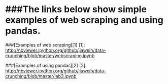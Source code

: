 ###The links below show simple examples of web scraping and using pandas. 
==============

###[Examples of web scraping][1]
[1]: http://nbviewer.ipython.org/github/jiaweih/data-crunching/blob/master/webscraping.ipynb

###[Examples of using pandas][2]
[2]: http://nbviewer.ipython.org/github/jiaweih/data-crunching/blob/master/lab3.ipynb 
